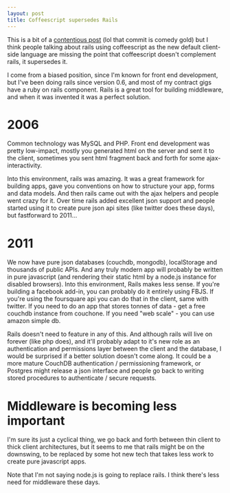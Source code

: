 ```yaml
---
layout: post
title: Coffeescript supersedes Rails
---
```


This is a bit of a [contentious post](https://github.com/rails/rails/compare/9333ca7...23aa7da) (lol that commit is comedy gold) but I think people talking about rails using coffeescript as the new default client-side language are missing the point that coffeescript doesn't complement rails, it supersedes it.

I come from a biased position, since I'm known for front end development, but I've been doing rails since version 0.6, and most of my contract gigs have a ruby on rails component. Rails is a great tool for building middleware, and when it was invented it was a perfect solution.

# 2006

Common technology was MySQL and PHP. Front end development was pretty low-impact, mostly you generated html on the server and sent it to the client, sometimes you sent html fragment back and forth for some ajax-interactivity.

Into this environment, rails was amazing. It was a great framework for building apps, gave you conventions on how to structure your app, forms and data models. And then rails came out with the ajax helpers and people went crazy for it. Over time rails added excellent json support and people started using it to create pure json api sites (like twitter does these days), but fastforward to 2011...

# 2011

We now have pure json databases (couchdb, mongodb), localStorage and thousands of public APIs. And any truly modern app will probably be written in pure javascript (and rendering their static html by a node.js instance for disabled browsers). Into this environment, Rails makes less sense. If you're building a facebook add-in, you can probably do it entirely using FBJS. If you're using the foursquare api you can do that in the client, same with twitter. If you need to do an app that stores tonnes of data - get a free couchdb instance from couchone. If you need "web scale" - you can use amazon simple db.

Rails doesn't need to feature in any of this. And although rails will live on forever (like php does), and it'll probably adapt to it's new role as an authentication and permissions layer between the client and the database, I would be surprised if a better solution doesn't come along. It could be a more mature CouchDB authentication / permissioning framework, or Postgres might release a json interface and people go back to writing stored procedures to authenticate / secure requests.

# Middleware is becoming less important

I'm sure its just a cyclical thing, we go back and forth between thin client to thick client architectures, but it seems to me that rails might be on the downswing, to be replaced by some hot new tech that takes less work to create pure javascript apps.

Note that I'm not saying node.js is going to replace rails. I think there's less need for middleware these days.